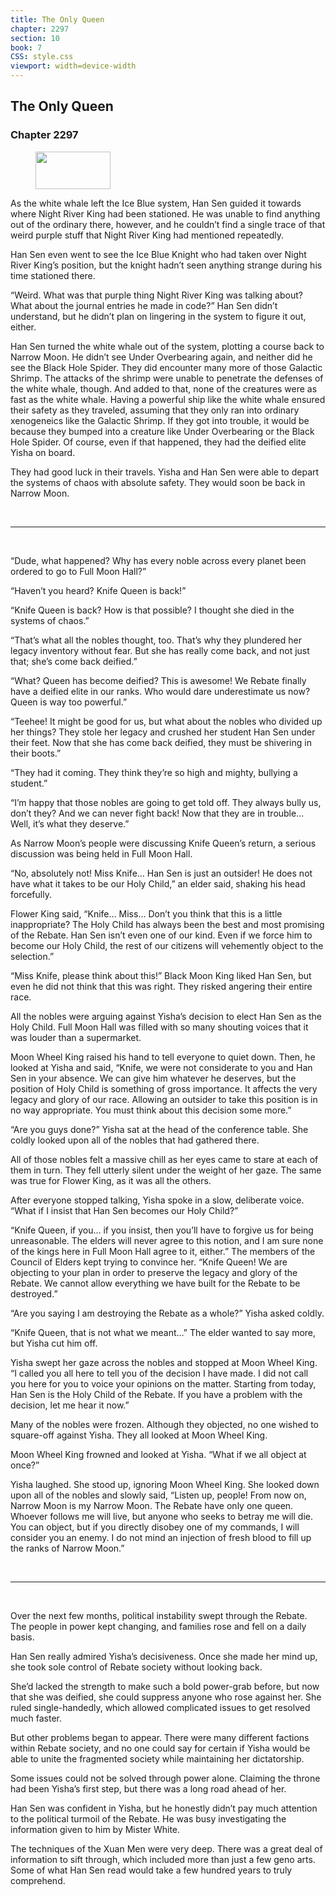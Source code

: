 ```yaml
---
title: The Only Queen
chapter: 2297
section: 10
book: 7
CSS: style.css
viewport: width=device-width
---
```


## The Only Queen

### Chapter 2297

<figure>
	<img src="../Images/gem.gif" alt="" id="gem" width="120" height="60" />
</figure>

As the white whale left the Ice Blue system, Han Sen guided it towards where Night River King had been stationed. He was unable to find anything out of the ordinary there, however, and he couldn’t find a single trace of that weird purple stuff that Night River King had mentioned repeatedly.

Han Sen even went to see the Ice Blue Knight who had taken over Night River King’s position, but the knight hadn’t seen anything strange during his time stationed there.

“Weird. What was that purple thing Night River King was talking about? What about the journal entries he made in code?” Han Sen didn’t understand, but he didn’t plan on lingering in the system to figure it out, either.

Han Sen turned the white whale out of the system, plotting a course back to Narrow Moon. He didn’t see Under Overbearing again, and neither did he see the Black Hole Spider. They did encounter many more of those Galactic Shrimp. The attacks of the shrimp were unable to penetrate the defenses of the white whale, though. And added to that, none of the creatures were as fast as the white whale. Having a powerful ship like the white whale ensured their safety as they traveled, assuming that they only ran into ordinary xenogeneics like the Galactic Shrimp. If they got into trouble, it would be because they bumped into a creature like Under Overbearing or the Black Hole Spider. Of course, even if that happened, they had the deified elite Yisha on board.

They had good luck in their travels. Yisha and Han Sen were able to depart the systems of chaos with absolute safety. They would soon be back in Narrow Moon.

<br>

*****

<br>

“Dude, what happened? Why has every noble across every planet been ordered to go to Full Moon Hall?”

“Haven’t you heard? Knife Queen is back!”

“Knife Queen is back? How is that possible? I thought she died in the systems of chaos.”

“That’s what all the nobles thought, too. That’s why they plundered her legacy inventory without fear. But she has really come back, and not just that; she’s come back deified.”

“What? Queen has become deified? This is awesome! We Rebate finally have a deified elite in our ranks. Who would dare underestimate us now? Queen is way too powerful.”

“Teehee! It might be good for us, but what about the nobles who divided up her things? They stole her legacy and crushed her student Han Sen under their feet. Now that she has come back deified, they must be shivering in their boots.”

“They had it coming. They think they’re so high and mighty, bullying a student.”

“I’m happy that those nobles are going to get told off. They always bully us, don’t they? And we can never fight back! Now that they are in trouble… Well, it’s what they deserve.”

As Narrow Moon’s people were discussing Knife Queen’s return, a serious discussion was being held in Full Moon Hall.

“No, absolutely not! Miss Knife… Han Sen is just an outsider! He does not have what it takes to be our Holy Child,” an elder said, shaking his head forcefully.

Flower King said, “Knife… Miss… Don’t you think that this is a little inappropriate? The Holy Child has always been the best and most promising of the Rebate. Han Sen isn’t even one of our kind. Even if we force him to become our Holy Child, the rest of our citizens will vehemently object to the selection.”

“Miss Knife, please think about this!” Black Moon King liked Han Sen, but even he did not think that this was right. They risked angering their entire race.

All the nobles were arguing against Yisha’s decision to elect Han Sen as the Holy Child. Full Moon Hall was filled with so many shouting voices that it was louder than a supermarket.

Moon Wheel King raised his hand to tell everyone to quiet down. Then, he looked at Yisha and said, “Knife, we were not considerate to you and Han Sen in your absence. We can give him whatever he deserves, but the position of Holy Child is something of gross importance. It affects the very legacy and glory of our race. Allowing an outsider to take this position is in no way appropriate. You must think about this decision some more.”

“Are you guys done?” Yisha sat at the head of the conference table. She coldly looked upon all of the nobles that had gathered there.

All of those nobles felt a massive chill as her eyes came to stare at each of them in turn. They fell utterly silent under the weight of her gaze. The same was true for Flower King, as it was all the others.

After everyone stopped talking, Yisha spoke in a slow, deliberate voice. “What if I insist that Han Sen becomes our Holy Child?”

“Knife Queen, if you… if you insist, then you’ll have to forgive us for being unreasonable. The elders will never agree to this notion, and I am sure none of the kings here in Full Moon Hall agree to it, either.” The members of the Council of Elders kept trying to convince her. “Knife Queen! We are objecting to your plan in order to preserve the legacy and glory of the Rebate. We cannot allow everything we have built for the Rebate to be destroyed.”

“Are you saying I am destroying the Rebate as a whole?” Yisha asked coldly.

“Knife Queen, that is not what we meant…” The elder wanted to say more, but Yisha cut him off.

Yisha swept her gaze across the nobles and stopped at Moon Wheel King. “I called you all here to tell you of the decision I have made. I did not call you here for you to voice your opinions on the matter. Starting from today, Han Sen is the Holy Child of the Rebate. If you have a problem with the decision, let me hear it now.”

Many of the nobles were frozen. Although they objected, no one wished to square-off against Yisha. They all looked at Moon Wheel King.

Moon Wheel King frowned and looked at Yisha. “What if we all object at once?”

Yisha laughed. She stood up, ignoring Moon Wheel King. She looked down upon all of the nobles and slowly said, “Listen up, people! From now on, Narrow Moon is my Narrow Moon. The Rebate have only one queen. Whoever follows me will live, but anyone who seeks to betray me will die. You can object, but if you directly disobey one of my commands, I will consider you an enemy. I do not mind an injection of fresh blood to fill up the ranks of Narrow Moon.”

<br>

*****

<br>

Over the next few months, political instability swept through the Rebate. The people in power kept changing, and families rose and fell on a daily basis.

Han Sen really admired Yisha’s decisiveness. Once she made her mind up, she took sole control of Rebate society without looking back.

She’d lacked the strength to make such a bold power-grab before, but now that she was deified, she could suppress anyone who rose against her. She ruled single-handedly, which allowed complicated issues to get resolved much faster.

But other problems began to appear. There were many different factions within Rebate society, and no one could say for certain if Yisha would be able to unite the fragmented society while maintaining her dictatorship.

Some issues could not be solved through power alone. Claiming the throne had been Yisha’s first step, but there was a long road ahead of her.

Han Sen was confident in Yisha, but he honestly didn’t pay much attention to the political turmoil of the Rebate. He was busy investigating the information given to him by Mister White.

The techniques of the Xuan Men were very deep. There was a great deal of information to sift through, which included more than just a few geno arts. Some of what Han Sen read would take a few hundred years to truly comprehend.